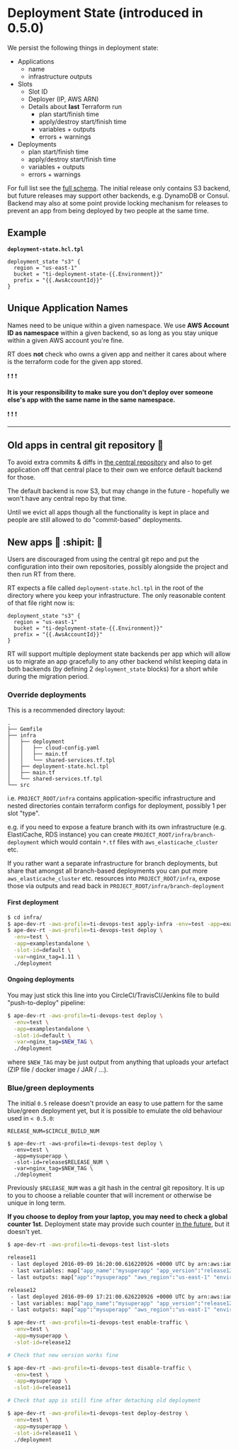 # Deployment State (introduced in 0.5.0)

We persist the following things in deployment state:

 - Applications
   - name
   - infrastructure outputs
 - Slots
   - Slot ID
   - Deployer (IP, AWS ARN)
   - Details about **last** Terraform run
     - plan start/finish time
     - apply/destroy start/finish time
     - variables + outputs
     - errors + warnings
 - Deployments
   - plan start/finish time
   - apply/destroy start/finish time
   - variables + outputs
   - errors + warnings
 
For full list see the [full schema](https://github.com/TimeIncOSS/ape-dev-rt/blob/master/deploymentstate/schema/schema.go).
The initial release only contains S3 backend, but future releases may support other backends, e.g. DynamoDB or Consul.
Backend may also at some point provide locking mechanism for releases to prevent an app from being deployed
by two people at the same time.

## Example

**`deployment-state.hcl.tpl`**

```hcl
deployment_state "s3" {
  region = "us-east-1"
  bucket = "ti-deployment-state-{{.Environment}}"
  prefix = "{{.AwsAccountId}}"
}
```

## Unique Application Names

Names need to be unique within a given namespace. We use **AWS Account ID as namespace** within a given backend,
so as long as you stay unique within a given AWS account you're fine.

RT does **not** check who owns a given app and neither it cares about where is the terraform code for the given app stored.

:exclamation: :exclamation: :exclamation:

**It is your responsibility to make sure you don't deploy over someone else's app with the same name in the same namespace.**

:exclamation: :exclamation: :exclamation:

----------

## Old apps in central git repository :older_man:

To avoid extra commits & diffs in [the central repository](https://github.com/TimeIncOSS/ape-dev-rt-apps) and
also to get application off that central place to their own we enforce default backend for those.

The default backend is now S3, but may change in the future - hopefully we won't have any central repo by that time.

Until we evict all apps though all the functionality is kept in place and people are still
allowed to do "commit-based" deployments.

## New apps :tada: :shipit: :tada:

Users are discouraged from using the central git repo and put the configuration into their own repositories,
possibly alongside the project and then run RT from there.

RT expects a file called `deployment-state.hcl.tpl` in the root of the directory where you keep your infrastructure.
The only reasonable content of that file right now is:

```hcl
deployment_state "s3" {
  region = "us-east-1"
  bucket = "ti-deployment-state-{{.Environment}}"
  prefix = "{{.AwsAccountId}}"
}
```

RT will support multiple deployment state backends per app which will allow us to migrate an app gracefully
to any other backend whilst keeping data in both backends (by defining 2 `deployment_state` blocks)
for a short while during the migration period.

### Override deployments

This is a recommended directory layout:

```
.
├── Gemfile
├── infra
│   ├── deployment
│   │   ├── cloud-config.yaml
│   │   ├── main.tf
│   │   └── shared-services.tf.tpl
│   ├── deployment-state.hcl.tpl
│   ├── main.tf
│   └── shared-services.tf.tpl
└── src
```

i.e. `PROJECT_ROOT/infra` contains application-specific infrastructure and nested directories contain
terraform configs for deployment, possibly 1 per slot "type".

e.g. if you need to expose a feature branch with its own infrastructure (e.g. ElastiCache, RDS instance)
you can create `PROJECT_ROOT/infra/branch-deployment` which would contain `*.tf` files with `aws_elasticache_cluster` etc.

If you rather want a separate infrastructure for branch deployments, but share that amongst all branch-based deployments
you can put more `aws_elasticache_cluster` etc. resources into `PROJECT_ROOT/infra`, expose those via outputs
and read back in `PROJECT_ROOT/infra/branch-deployment`

#### First deployment

```sh
$ cd infra/
$ ape-dev-rt -aws-profile=ti-devops-test apply-infra -env=test -app=examplestandalone
$ ape-dev-rt -aws-profile=ti-devops-test deploy \
  -env=test \
  -app=examplestandalone \
  -slot-id=default \
  -var=nginx_tag=1.11 \
  ./deployment
```

#### Ongoing deployments

You may just stick this line into you CircleCI/TravisCI/Jenkins file to build "push-to-deploy" pipeline:

```sh
$ ape-dev-rt -aws-profile=ti-devops-test deploy \
  -env=test \
  -app=examplestandalone \
  -slot-id=default \
  -var=nginx_tag=$NEW_TAG \
  ./deployment
```

where `$NEW_TAG` may be just output from anything that uploads your artefact (ZIP file / docker image / JAR / ...).

### Blue/green deployments

The initial `0.5` release doesn't provide an easy to use pattern for the same blue/green deployment yet,
but it is possible to emulate the old behaviour used in `< 0.5.0`:

```
RELEASE_NUM=$CIRCLE_BUILD_NUM

$ ape-dev-rt -aws-profile=ti-devops-test deploy \
  -env=test \
  -app=mysuperapp \
  -slot-id=release$RELEASE_NUM \
  -var=nginx_tag=$NEW_TAG \
  ./deployment
```
Previously `$RELEASE_NUM` was a git hash in the central git repository. It is up to you to choose a reliable counter
that will increment or otherwise be unique in long term.

**If you choose to deploy from your laptop, you may need to check a global counter 1st.**
Deployment state may provide such counter [in the future](https://github.com/TimeIncOSS/ape-dev-rt/issues/207), but it doesn't yet.

```sh
$ ape-dev-rt -aws-profile=ti-devops-test list-slots

release11
 - last deployed 2016-09-09 16:20:00.616220926 +0000 UTC by arn:aws:iam::187636751137:user/rsimko1016
 - last variables: map["app_name":"mysuperapp" "app_version":"release12" "environment":"test"]
 - last outputs: map["app":"mysuperapp" "aws_region":"us-east-1" "environment":"test" "version":"release12"]

release12
 - last deployed 2016-09-09 17:21:00.626220926 +0000 UTC by arn:aws:iam::187636751137:user/rsimko1016
 - last variables: map["app_name":"mysuperapp" "app_version":"release12" "environment":"test"]
 - last outputs: map["app":"mysuperapp" "aws_region":"us-east-1" "environment":"test" "version":"release12"]

$ ape-dev-rt -aws-profile=ti-devops-test enable-traffic \
  -env=test \
  -app=mysuperapp \
  -slot-id=release12

# Check that new version works fine

$ ape-dev-rt -aws-profile=ti-devops-test disable-traffic \
  -env=test \
  -app=mysuperapp \
  -slot-id=release11

# Check that app is still fine after detaching old deployment

$ ape-dev-rt -aws-profile=ti-devops-test deploy-destroy \
  -env=test \
  -app=mysuperapp \
  -slot-id=release11 \
  ./deployment
```
